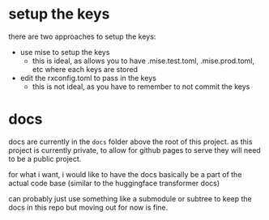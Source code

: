 

# setup the keys

there are two approaches to setup the keys:

- use mise to setup the keys
    - this is ideal, as allows you to have .mise.test.toml, .mise.prod.toml, etc where each keys are stored
- edit the rxconfig.toml to pass in the keys
    - this is not ideal, as you have to remember to not commit the keys


# docs

docs are currently in the `docs` folder above the root of this project. as this project is currently private, to allow for github pages to serve they will need to be a public project.

for what i want, i would like to have the docs basically be a part of the actual code base (similar to the huggingface transformer docs)

can probably just use something like a submodule or subtree to keep the docs in this repo but moving out for now is fine.

